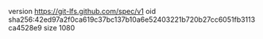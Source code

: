 version https://git-lfs.github.com/spec/v1
oid sha256:42ed97a2f0ca619c37bc137b10a6e52403221b720b27cc6051fb3113ca4528e9
size 1080
